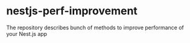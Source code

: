 # nestjs-perf-improvement
The repository describes bunch of methods to improve performance of your Nest.js app
